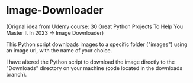 # Image-Downloader
(Orignal idea from Udemy course: 30 Great Python Projects To Help You Master It In 2023 -> Image Downloader)

This Python script downloads images to a specific folder ("images") using an image url, with the name of your choice.

I have altered the Python script to download the image directly to the "Downloads" directory on your machine (code located in the downloads branch).
